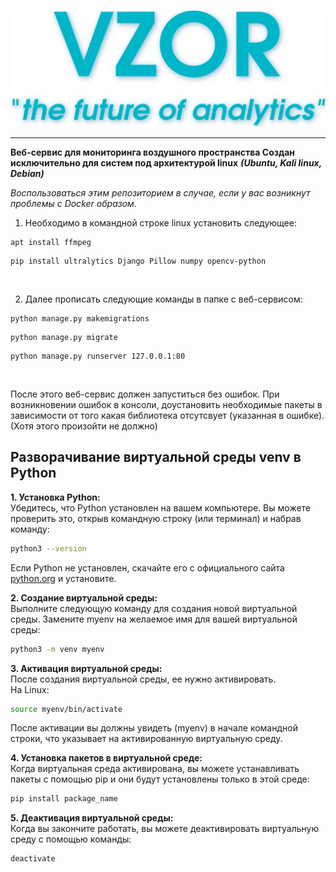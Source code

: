 

<br/>

![](https://github.com/Just279/AeraOkulo/blob/main/apliko/static/image/name.png)

___

**Веб-сервис для мониторинга воздушного пространства
Создан исключительно для систем под архитектурой linux** ***(Ubuntu, Kali linux, Debian)***

*Воспользоваться этим репозиторием в случае, если у вас возникнут проблемы с Docker образом.*

1. Необходимо в командной строке linux установить следующее:
```
apt install ffmpeg
```

```
pip install ultralytics Django Pillow numpy opencv-python
```
<br/>


2.  Далее прописать следующие команды в папке с веб-сервисом:

```
python manage.py makemigrations
``` 

```
python manage.py migrate
```

```
python manage.py runserver 127.0.0.1:80
``` 

<br/>

После этого веб-сервис должен запуститься без ошибок. При возникновении ошибок в консоли, доустановить необходимые пакеты в зависимости от того какая библиотека отсутсвует (указанная в ошибке). (Хотя этого произойти не должно)


## Разворачивание виртуальной среды venv в Python

**1. Установка Python:** <br/>
Убедитесь, что Python установлен на вашем компьютере. Вы можете проверить это, открыв командную строку (или терминал) и набрав команду:

```sh
python3 --version
```

Если Python не установлен, скачайте его с официального сайта [python.org](https://www.python.org) и установите.

**2. Создание виртуальной среды:**<br/>
Выполните следующую команду для создания новой виртуальной среды. Замените myenv на желаемое имя для вашей виртуальной среды:

```sh
python3 -m venv myenv
```

**3. Активация виртуальной среды:**<br/>
После создания виртуальной среды, ее нужно активировать.
<br/>
На Linux:
```sh
source myenv/bin/activate
```
После активации вы должны увидеть (myenv) в начале командной строки, что указывает на активированную виртуальную среду.


**4. Установка пакетов в виртуальной среде:**<br/>
Когда виртуальная среда активирована, вы можете устанавливать пакеты с помощью pip и они будут установлены только в этой среде:
```sh
pip install package_name
```

**5. Деактивация виртуальной среды:**<br/>
Когда вы закончите работать, вы можете деактивировать виртуальную среду с помощью команды:
```
deactivate
```
